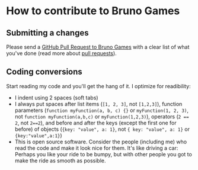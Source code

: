 # How to contribute to Bruno Games

## Submitting a changes

Please send a [GitHub Pull Request to Bruno Games](https://github.com/Brunozhon/games/pull/new/master) with a clear list of what you've done (read more about [pull requests](http://help.github.com/pull-requests/)).

## Coding conversions

Start reading my code and you'll get the hang of it. I optimize for readibility:

* I indent using 2 spaces (soft tabs)
* I always put spaces after list items (`[1, 2, 3]`, not `[1,2,3]`), function parameters (`function myFunction(a, b, c) {}` or `myFunction(1, 2, 3)`, not `function myFunction(a,b,c)` or `myFunction(1,2,3)`), operators (`2 == 2`, not `2==2`), and  before and after the keys (except the first one for before) of objects (`{key: "value", a: 1}`, not `{ key: "value", a: 1}` or `{key:"value",a:1}`)
* This is open source software. Consider the people (including me) who read the code and make it look nice for them. It's like driving a car: Perhaps you like your ride to be bumpy, but with other people you got to make the ride as smooth as possible.
